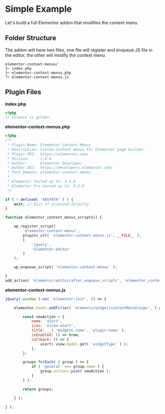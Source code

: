 # Simple Example

Let's build a full Elementor addon that modifies the context menu.

## Folder Structure

The addon will have two files, one file will register and enqueue JS file in the editor, the other will modify the context menu.

```
elementor-context-menus/
├─ index.php
├─ elementor-context-menus.php
└─ elementor-context-menus.js
```

## Plugin Files

**index.php**

```php
<?php
// Silence is golden.
```

**elementor-context-menus.php**

```php
<?php
/**
 * Plugin Name: Elementor Context Menus
 * Description: Custom context menus for Elementor page builder.
 * Plugin URI:  https://elementor.com/
 * Version:     1.0.0
 * Author:      Elementor Developer
 * Author URI:  https://developers.elementor.com/
 * Text Domain: elementor-context-menus
 *
 * Elementor tested up to: 3.3.0
 * Elementor Pro tested up to: 3.3.0
 */

if ( ! defined( 'ABSPATH' ) ) {
	exit; // Exit if accessed directly.
}

function elementor_context_menus_scripts() {

	wp_register_script(
		'elementor-context-menus',
		plugins_url( 'elementor-context-menus.js', __FILE__ ),
		[
			'jquery',
			'elementor-editor'
		]
	);

	wp_enqueue_script( 'elementor-context-menus' );

}
add_action( 'elementor/editor/after_enqueue_scripts', 'elementor_context_menus_scripts' );
```

**elementor-context-menus.js**

```js
jQuery( window ).on( 'elementor:init', () => {

	elementor.hooks.addFilter( 'elements/widget/contextMenuGroups', ( groups, view ) => {

		const newAction = {
			name: 'alert',
			icon: 'eicon-alert',
			title: __( 'Widgets name', 'plugin-name' ),
			isEnabled: () => true,
			callback: () => {
				alert( view.model.get( 'widgetType' ) );
			},
		};

		groups.forEach( ( group ) => {
			if ( 'general' === group.name ) {
				group.actions.push( newAction );
			}
		} );

		return groups;

	} );

} );
```

